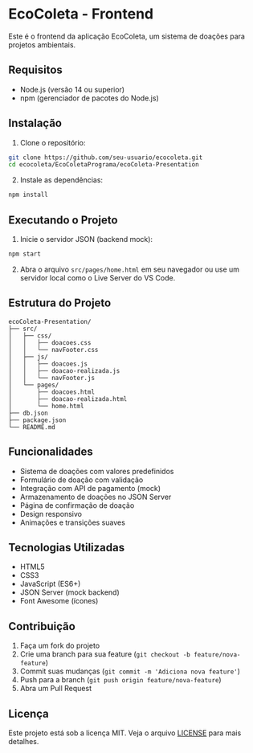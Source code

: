 # EcoColeta - Frontend

Este é o frontend da aplicação EcoColeta, um sistema de doações para projetos ambientais.

## Requisitos

- Node.js (versão 14 ou superior)
- npm (gerenciador de pacotes do Node.js)

## Instalação

1. Clone o repositório:
```bash
git clone https://github.com/seu-usuario/ecocoleta.git
cd ecocoleta/EcoColetaPrograma/ecoColeta-Presentation
```

2. Instale as dependências:
```bash
npm install
```

## Executando o Projeto

1. Inicie o servidor JSON (backend mock):
```bash
npm start
```

2. Abra o arquivo `src/pages/home.html` em seu navegador ou use um servidor local como o Live Server do VS Code.

## Estrutura do Projeto

```
ecoColeta-Presentation/
├── src/
│   ├── css/
│   │   ├── doacoes.css
│   │   └── navFooter.css
│   ├── js/
│   │   ├── doacoes.js
│   │   ├── doacao-realizada.js
│   │   └── navFooter.js
│   └── pages/
│       ├── doacoes.html
│       ├── doacao-realizada.html
│       └── home.html
├── db.json
├── package.json
└── README.md
```

## Funcionalidades

- Sistema de doações com valores predefinidos
- Formulário de doação com validação
- Integração com API de pagamento (mock)
- Armazenamento de doações no JSON Server
- Página de confirmação de doação
- Design responsivo
- Animações e transições suaves

## Tecnologias Utilizadas

- HTML5
- CSS3
- JavaScript (ES6+)
- JSON Server (mock backend)
- Font Awesome (ícones)

## Contribuição

1. Faça um fork do projeto
2. Crie uma branch para sua feature (`git checkout -b feature/nova-feature`)
3. Commit suas mudanças (`git commit -m 'Adiciona nova feature'`)
4. Push para a branch (`git push origin feature/nova-feature`)
5. Abra um Pull Request

## Licença

Este projeto está sob a licença MIT. Veja o arquivo [LICENSE](LICENSE) para mais detalhes.